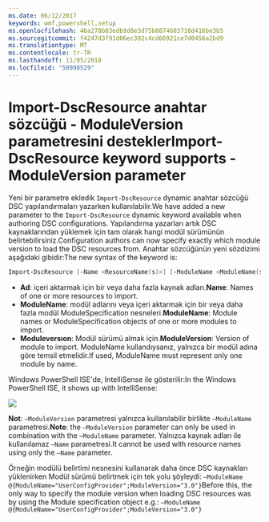 ```yaml
---
ms.date: 06/12/2017
keywords: wmf,powershell,setup
ms.openlocfilehash: 46a278b83edb9d8e3d75b0874603710d416be3b5
ms.sourcegitcommit: f4247d3f91d06ec392c4cd66921ce7d0456a2bd9
ms.translationtype: MT
ms.contentlocale: tr-TR
ms.lasthandoff: 11/05/2018
ms.locfileid: "50998529"
---
```

# <a name="import-dscresource-keyword-supports--moduleversion-parameter"></a><span data-ttu-id="d13b8-102">Import-DscResource anahtar sözcüğü - ModuleVersion parametresini destekler</span><span class="sxs-lookup"><span data-stu-id="d13b8-102">Import-DscResource keyword supports -ModuleVersion parameter</span></span>

<span data-ttu-id="d13b8-103">Yeni bir parametre ekledik `Import-DscResource` dynamic anahtar sözcüğü DSC yapılandırmaları yazarken kullanılabilir.</span><span class="sxs-lookup"><span data-stu-id="d13b8-103">We have added a new parameter to the `Import-DscResource` dynamic keyword available when authoring DSC configurations.</span></span> <span data-ttu-id="d13b8-104">Yapılandırma yazarları artık DSC kaynaklarından yüklemek için tam olarak hangi modül sürümünün belirtebilirsiniz.</span><span class="sxs-lookup"><span data-stu-id="d13b8-104">Configuration authors can now specify exactly which module version to load the DSC resources from.</span></span> <span data-ttu-id="d13b8-105">Anahtar sözcüğünün yeni sözdizimi aşağıdaki gibidir:</span><span class="sxs-lookup"><span data-stu-id="d13b8-105">The new syntax of the keyword is:</span></span>

```powershell
Import-DscResource [-Name <ResourceName(s)>] [-ModuleName <ModuleName(s)>] [-ModuleVersion <ModuleVersion>]
```

* <span data-ttu-id="d13b8-106">**Ad**: içeri aktarmak için bir veya daha fazla kaynak adları.</span><span class="sxs-lookup"><span data-stu-id="d13b8-106">**Name**: Names of one or more resources to import.</span></span>
* <span data-ttu-id="d13b8-107">**ModuleName**: modül adlarını veya içeri aktarmak için bir veya daha fazla modül ModuleSpecification nesneleri.</span><span class="sxs-lookup"><span data-stu-id="d13b8-107">**ModuleName**: Module names or ModuleSpecification objects of one or more modules to import.</span></span>
* <span data-ttu-id="d13b8-108">**Moduleversıon**: Modül sürümü almak için.</span><span class="sxs-lookup"><span data-stu-id="d13b8-108">**ModuleVersion**: Version of module to import.</span></span> <span data-ttu-id="d13b8-109">ModuleName kullandıysanız, yalnızca bir modül adına göre temsil etmelidir.</span><span class="sxs-lookup"><span data-stu-id="d13b8-109">If used, ModuleName must represent only one module by name.</span></span>

<span data-ttu-id="d13b8-110">Windows PowerShell ISE'de, IntelliSense ile gösterilir:</span><span class="sxs-lookup"><span data-stu-id="d13b8-110">In the Windows PowerShell ISE, it shows up with IntelliSense:</span></span>

![](../images/Import-DscResource-Modversion.jpg)

<span data-ttu-id="d13b8-111">**Not**: `–ModuleVersion` parametresi yalnızca kullanılabilir birlikte `–ModuleName` parametresi.</span><span class="sxs-lookup"><span data-stu-id="d13b8-111">**Note**: the `–ModuleVersion` parameter can only be used in combination with the `–ModuleName` parameter.</span></span> <span data-ttu-id="d13b8-112">Yalnızca kaynak adları ile kullanılamaz `–Name` parametresi.</span><span class="sxs-lookup"><span data-stu-id="d13b8-112">It cannot be used with resource names using only the `–Name` parameter.</span></span>

<span data-ttu-id="d13b8-113">Örneğin modülü belirtimi nesnesini kullanarak daha önce DSC kaynakları yüklenirken Modül sürümü belirtmek için tek yolu şöyleydi: `–ModuleName @{ModuleName="UserConfigProvider";ModuleVersion="3.0"}`</span><span class="sxs-lookup"><span data-stu-id="d13b8-113">Before this, the only way to specify the module version when loading DSC resources was by using the Module specification object e.g.: `–ModuleName @{ModuleName="UserConfigProvider";ModuleVersion="3.0"}`</span></span>
